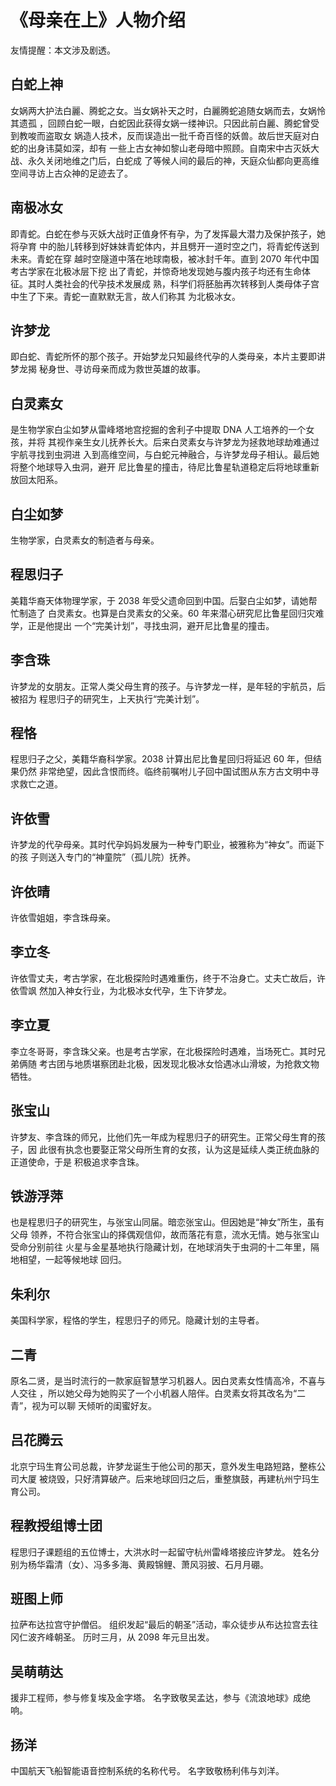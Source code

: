 # 《母亲在上》人物介绍

友情提醒：本文涉及剧透。

## 白蛇上神

女娲两大护法白麗、腾蛇之女。当女娲补天之时，白麗腾蛇追随女娲而去，女娲怜其遗孤
，回顾白蛇一眼，白蛇因此获得女娲一缕神识。只因此前白麗、腾蛇曾受到教唆而盗取女
娲造人技术，反而误造出一批千奇百怪的妖兽。故后世天庭对白蛇的出身讳莫如深，却有
一些上古女神如黎山老母暗中照顾。自南宋中古灭妖大战、永久关闭地维之门后，白蛇成
了等候人间的最后的神，天庭众仙都向更高维空间寻访上古众神的足迹去了。

## 南极冰女

即青蛇。白蛇在参与灭妖大战时正值身怀有孕，为了发挥最大潜力及保护孩子，她将孕育
中的胎儿转移到好妹妹青蛇体内，并且劈开一道时空之门，将青蛇传送到未来。青蛇在穿
越时空隧道中落在地球南极，被冰封千年。直到 2070 年代中国考古学家在北极冰层下挖
出了青蛇，并惊奇地发现她与腹内孩子均还有生命体征。其时人类社会的代孕技术发展成
熟，科学们将胚胎再次转移到人类母体子宫中生了下来。青蛇一直默默无言，故人们称其
为北极冰女。

## 许梦龙

即白蛇、青蛇所怀的那个孩子。开始梦龙只知最终代孕的人类母亲，本片主要即讲梦龙揭
秘身世、寻访母亲而成为救世英雄的故事。

## 白灵素女

是生物学家白尘如梦从雷峰塔地宫挖掘的舍利子中提取 DNA 人工培养的一个女孩，并将
其视作亲生女儿抚养长大。后来白灵素女与许梦龙为拯救地球劫难通过宇航寻找到虫洞进
入到高维空间，与白蛇元神融合，与许梦龙母子相认。最后她将整个地球导入虫洞，避开
尼比鲁星的撞击，待尼比鲁星轨道稳定后将地球重新放回太阳系。

## 白尘如梦

生物学家，白灵素女的制造者与母亲。

## 程思归子

美籍华裔天体物理学家，于 2038 年受父遗命回到中国。后娶白尘如梦，请她帮忙制造了
白灵素女。也算是白灵素女的父亲。60 年来潜心研究尼比鲁星回归灾难学，正是他提出
一个“完美计划”，寻找虫洞，避开尼比鲁星的撞击。

## 李含珠

许梦龙的女朋友。正常人类父母生育的孩子。与许梦龙一样，是年轻的宇航员，后被招为
程思归子的研究生，上天执行“完美计划”。

## 程恪

程思归子之父，美籍华裔科学家。2038 计算出尼比鲁星回归将延迟 60 年，但结果仍然
非常绝望，因此含恨而终。临终前嘱咐儿子回中国试图从东方古文明中寻求救亡之道。

## 许依雪

许梦龙的代孕母亲。其时代孕妈妈发展为一种专门职业，被雅称为“神女”。而诞下的孩
子则送入专门的“神童院”（孤儿院）抚养。

## 许依晴

许依雪姐姐，李含珠母亲。

## 李立冬

许依雪丈夫，考古学家，在北极探险时遇难重伤，终于不治身亡。丈夫亡故后，许依雪飒
然加入神女行业，为北极冰女代孕，生下许梦龙。

## 李立夏

李立冬哥哥，李含珠父亲。也是考古学家，在北极探险时遇难，当场死亡。其时兄弟俩随
考古团与地质堪察团赴北极，因发现北极冰女恰遇冰山滑坡，为抢救文物牺牲。

## 张宝山

许梦友、李含珠的师兄，比他们先一年成为程思归子的研究生。正常父母生育的孩子，因
此很有执念也要娶正常父母所生育的女孩，认为这是延续人类正统血脉的正道使命，于是
积极追求李含珠。

## 铁游浮萍

也是程思归子的研究生，与张宝山同届。暗恋张宝山。但因她是“神女”所生，虽有父母
领养，不符合张宝山的择偶观信仰，故而落花有意，流水无情。她与张宝山受命分别前往
火星与金星基地执行隐藏计划，在地球消失于虫洞的十二年里，隔地相望，一起等候地球
回归。

## 朱利尔

美国科学家，程恪的学生，程思归子的师兄。隐藏计划的主导者。

## 二青

原名二贤，是当时流行的一款家庭智慧学习机器人。因白灵素女性情高冷，不喜与人交往
，所以她父母为她购买了一个小机器人陪伴。白灵素女将其改名为“二青”，视为可以聊
天倾听的闺蜜好友。

## 吕花腾云

北京宁玛生育公司总裁，许梦龙诞生于他公司的那天，意外发生电路短路，整栋公司大厦
被烧毁，只好清算破产。后来地球回归之后，重整旗鼓，再建杭州宁玛生育公司。

## 程教授组博士团

程思归子课题组的五位博士，大洪水时一起留守杭州雷峰塔接应许梦龙。
姓名分别为杨华霜清（女）、冯多多海、黄殿锦鲤、萧风羽披、石月月硼。

## 班图上师

拉萨布达拉宫守护僧侣。
组织发起“最后的朝圣”活动，率众徒步从布达拉宫去往冈仁波齐峰朝圣。
历时三月，从 2098 年元旦出发。

## 吴萌萌达

援非工程师，参与修复埃及金字塔。
名字致敬吴孟达，参与《流浪地球》成绝响。

## 扬洋

中国航天飞船智能语音控制系统的名称代号。
名字致敬杨利伟与刘洋。
